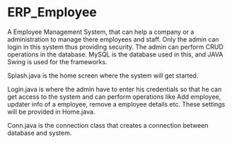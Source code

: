 # ERP_Employee

A Employee Management System, that can help a company or a administration to manage there employees and staff. 
Only the admin can login in this system thus providing security. The admin can perform CRUD operations in the database.
MySQL is the database used in this, and JAVA Swing is used for the frameworks. 

Splash.java is the home screen where the system will get started.

Login.java is where the admin have to enter his credentials so that he can get access to the system and can perform operations like Add employee, updater info of a employee, remove a employee details etc. These settings will be provided in Home.java.

Conn.java is the connection class that creates a connection between database and system. 
